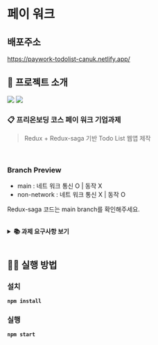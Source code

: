 # 페이 워크

## 배포주소
https://paywork-todolist-canuk.netlify.app/
## 📌 프로젝트 소개

<p>
<img src="https://img.shields.io/github/languages/top/cksdnr3/pay-work-assignment?color=blue&logo=typescript"> </img>
<img src="https://img.shields.io/github/repo-size/cksdnr3/pay-work-assignment?color=%23&logo=Github"> </img>

</p>

### 📋 프리온보딩 코스 페이 워크 기업과제

> Redux + Redux-saga 기반 Todo List 웹앱 제작

<br/>

###  Branch Preview
- main : 네트 워크 통신 O | 동작 X
- non-network : 네트 워크 통신 X | 동작 O 
  
Redux-saga 코드는 main branch를 확인해주세요. 

<br/>
<details>
    <summary><STRONG>
    📚 과제 요구사항 보기
    <STRONG></summary>

- TS + React TodoList 웹앱 제작
- Redux + Redux-saga를 통한 전역 상태 관리 및 비동기 처리

#### **세부 가이드**
- Base URL 
  ```
  http://dummy-server.io/
  ``` 
- POST // Todo 생성  
  URL
  ```
  POST // ../todo
  ```
  Request Body
  ```JSON
  {
    "content": "string"
  }
  ```
  Response(200) Body
  ```JSON
  {
    "msg": "string"
  }
  ```
- GET // 리스트 조회  
  URL
  ```
  GET // ../todo
  ```
  Request Body
  ```JSON
  { }
  ```
  Response(200) Body
  ```JSON
  {
      "count": 2, //integer
      "todoList": [
          {
              "id": "string",
              "content": "string",
              "isCheck": true, //boolean
              "createdAt": "2021-05-26T11:51:05.097Z"
          },
          {
              "id": "string",
              "content": "string",
              "isCheck": false, //boolean
              "createdAt": "2021-05-26T16:15:25.729Z"
          }
      ]
  }
  ```
- POST // Todo 수정  
  URL
  ```
  POST // ../todo:id
  ```
  Request Body
  ```JSON
  {
    "content": "string"
  }
  ```
  Response(200) Body
  ```JSON
  {
    "msg": "string",
    "content": "string"
  }
  ```
- POST // Todo 체크  
  URL
  ```
  POST // ../todo:id
  ```
  Request Body
  ```JSON
  {
    "isCheck": true // boolean
  }
  ```
  Response(200) Body
  ```JSON
  {
    "content": "string"
  }
  ```
- POST // Todo 삭제  
  URL
  ```
  POST // ../todo:id
  ```
  Request Body
  ```JSON
  { }
  ```
  Response(200) Body
  ```JSON
  {
    "msg": "string"
  }
  ```
</details>

<br/>

## 👨‍💻 실행 방법

### 설치

`npm install`

### 실행

`npm start`
